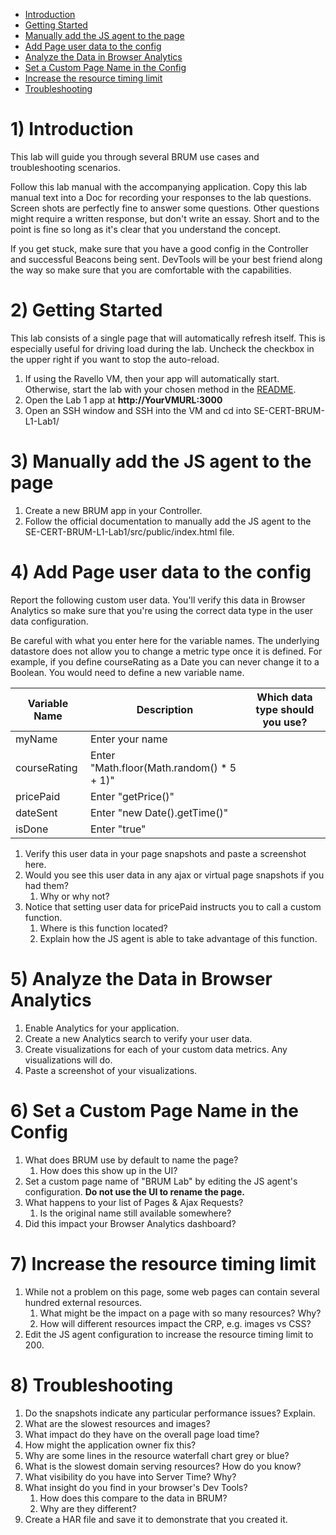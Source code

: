 - [Introduction](#introduction)
- [Getting Started](#getting-started)
- [Manually add the JS agent to the page](#manually-add-the-js-agent-to-the-page)
- [Add Page user data to the config](#add-page-user-data-to-the-config)
- [Analyze the Data in Browser Analytics](#analyze-the-data-in-browser-analytics)
- [Set a Custom Page Name in the Config](#set-a-custom-page-name-in-the-config)
- [Increase the resource timing limit](#increase-the-resource-timing-limit)
- [Troubleshooting](#troubleshooting)

# 1) Introduction

This lab will guide you through several BRUM use cases and troubleshooting scenarios.

Follow this lab manual with the accompanying application. Copy this lab manual text into a Doc for recording your responses to the lab questions. Screen shots are perfectly fine to answer some questions. Other questions might require a written response, but don't write an essay. Short and to the point is fine so long as it's clear that you understand the concept.

If you get stuck, make sure that you have a good config in the Controller and successful Beacons being sent. DevTools will be your best friend along the way so make sure that you are comfortable with the capabilities.

# 2) Getting Started

This lab consists of a single page that will automatically refresh itself. This is especially useful for driving load during the lab. Uncheck the checkbox in the upper right if you want to stop the auto-reload.

1. If using the Ravello VM, then your app will automatically start. Otherwise, start the lab with your chosen method in the [README](README.md).
1. Open the Lab 1 app at **http://YourVMURL:3000**
2. Open an SSH window and SSH into the VM and cd into SE-CERT-BRUM-L1-Lab1/

# 3) Manually add the JS agent to the page

1. Create a new BRUM app in your Controller.
1. Follow the official documentation to manually add the JS agent to the SE-CERT-BRUM-L1-Lab1/src/public/index.html file.

# 4) Add Page user data to the config

Report the following custom user data. You&#39;ll verify this data in Browser Analytics so make sure that you&#39;re using the correct data type in the user data configuration. 

Be careful with what you enter here for the variable names. The underlying datastore does not allow you to change a metric type once it is defined. For example, if you define courseRating as a Date you can never change it to a Boolean. You would need to define a new variable name.

| **Variable Name** | **Description** | **Which data type should you use?** |
| --- | --- | --- |
| myName | Enter your name |   |
| courseRating | Enter &quot;Math.floor(Math.random() \* 5 + 1)&quot; |   |
| pricePaid | Enter &quot;getPrice()&quot; |   |
| dateSent | Enter &quot;new Date().getTime()&quot; |   |
| isDone | Enter &quot;true&quot; |   |

1. Verify this user data in your page snapshots and paste a screenshot here.
2. Would you see this user data in any ajax or virtual page snapshots if you had them?
   1. Why or why not?
3. Notice that setting user data for pricePaid instructs you to call a custom function.
   1. Where is this function located?
   2. Explain how the JS agent is able to take advantage of this function.

# 5) Analyze the Data in Browser Analytics

1. Enable Analytics for your application.
2. Create a new Analytics search to verify your user data.
3. Create visualizations for each of your custom data metrics. Any visualizations will do.
4. Paste a screenshot of your visualizations.

# 6) Set a Custom Page Name in the Config

1. What does BRUM use by default to name the page?
   1. How does this show up in the UI?
2. Set a custom page name of &quot;BRUM Lab&quot; by editing the JS agent&#39;s configuration. **Do not use the UI to rename the page.**
3. What happens to your list of Pages &amp; Ajax Requests?
   1. Is the original name still available somewhere?
4. Did this impact your Browser Analytics dashboard?

# 7) Increase the resource timing limit

1. While not a problem on this page, some web pages can contain several hundred external resources.
   1. What might be the impact on a page with so many resources? Why?
   2. How will different resources impact the CRP, e.g. images vs CSS?
2. Edit the JS agent configuration to increase the resource timing limit to 200.

# 8) Troubleshooting

1. Do the snapshots indicate any particular performance issues? Explain.
2. What are the slowest resources and images?
3. What impact do they have on the overall page load time?
4. How might the application owner fix this?
5. Why are some lines in the resource waterfall chart grey or blue?
6. What is the slowest domain serving resources? How do you know?
7. What visibility do you have into Server Time? Why?
8. What insight do you find in your browser&#39;s Dev Tools?
   1. How does this compare to the data in BRUM?
   2. Why are they different?
9. Create a HAR file and save it to demonstrate that you created it.
